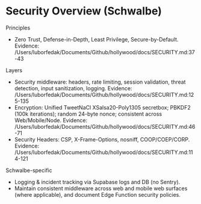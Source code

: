 # Security Overview (Schwalbe)

Principles
- Zero Trust, Defense-in-Depth, Least Privilege, Secure-by-Default.
Evidence: /Users/luborfedak/Documents/Github/hollywood/docs/SECURITY.md:37-43

Layers
- Security middleware: headers, rate limiting, session validation, threat detection, input sanitization, logging.
Evidence: /Users/luborfedak/Documents/Github/hollywood/docs/SECURITY.md:125-135
- Encryption: Unified TweetNaCl XSalsa20-Poly1305 secretbox; PBKDF2 (100k iterations); random 24-byte nonce; consistent across Web/Mobile/Node.
Evidence: /Users/luborfedak/Documents/Github/hollywood/docs/SECURITY.md:46-71
- Security Headers: CSP, X-Frame-Options, nosniff, COOP/COEP/CORP.
Evidence: /Users/luborfedak/Documents/Github/hollywood/docs/SECURITY.md:114-121

Schwalbe-specific
- Logging & incident tracking via Supabase logs and DB (no Sentry).
- Maintain consistent middleware across web and mobile web surfaces (where applicable), and document Edge Function security policies.

